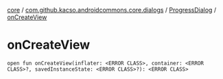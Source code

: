 [core](../../index.md) / [com.github.kacso.androidcommons.core.dialogs](../index.md) / [ProgressDialog](index.md) / [onCreateView](.)

# onCreateView

`open fun onCreateView(inflater: <ERROR CLASS>, container: <ERROR CLASS>?, savedInstanceState: <ERROR CLASS>?): <ERROR CLASS>`